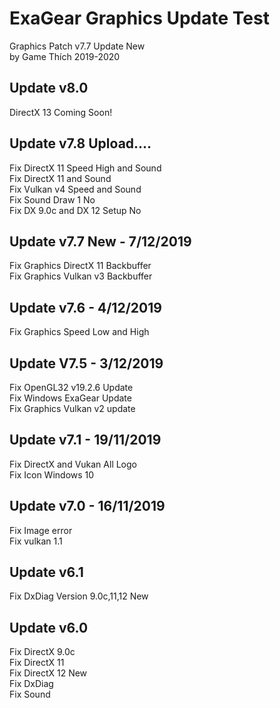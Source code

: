 # ExaGear Graphics Update Test

Graphics Patch v7.7 Update New\
by Game Thích 2019-2020

## Update v8.0
DirectX 13
Coming Soon!

## Update v7.8 Upload....
Fix DirectX 11 Speed High and Sound\
Fix DirectX 11 and Sound\
Fix Vulkan v4 Speed and Sound\
Fix Sound Draw 1 No\
Fix DX 9.0c and DX 12 Setup No

## Update v7.7 New - 7/12/2019
Fix Graphics DirectX 11 Backbuffer\
Fix Graphics Vulkan v3 Backbuffer

## Update v7.6 - 4/12/2019
Fix Graphics Speed Low and High

## Update V7.5 - 3/12/2019
Fix OpenGL32 v19.2.6 Update\
Fix Windows ExaGear Update\
Fix Graphics Vulkan v2 update

## Update v7.1 - 19/11/2019
Fix DirectX and Vukan All Logo\
Fix Icon Windows 10

## Update v7.0 - 16/11/2019
Fix Image error\
Fix vulkan 1.1

## Update v6.1
Fix DxDiag Version 9.0c,11,12 New

## Update v6.0
Fix DirectX 9.0c\
Fix DirectX 11\
Fix DirectX 12 New\
Fix DxDiag\
Fix Sound
